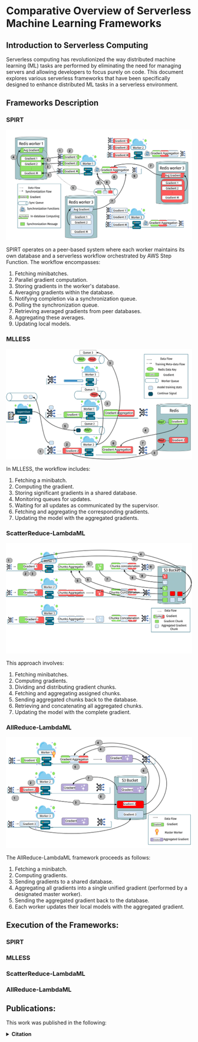 # Comparative Overview of Serverless Machine Learning Frameworks

## Introduction to Serverless Computing
Serverless computing has revolutionized the way distributed machine learning (ML) tasks are performed by eliminating the need for managing servers and allowing developers to focus purely on code. This document explores various serverless frameworks that have been specifically designed to enhance distributed ML tasks in a serverless environment.

## Frameworks Description

### SPIRT
![SPIRT Architecture](./SPIRT/Spirt.png "SPIRT Framework Architecture")

SPIRT operates on a peer-based system where each worker maintains its own database and a serverless workflow orchestrated by AWS Step Function. The workflow encompasses:
1. Fetching minibatches.
2. Parallel gradient computation.
3. Storing gradients in the worker's database.
4. Averaging gradients within the database.
5. Notifying completion via a synchronization queue.
6. Polling the synchronization queue.
7. Retrieving averaged gradients from peer databases.
8. Aggregating these averages.
9. Updating local models.

### MLLESS
![MLLESS Architecture](./Replication/Mlless_replication/MLLESS.png "MLLESS Framework Architecture")

In MLLESS, the workflow includes:
1. Fetching a minibatch.
2. Computing the gradient.
3. Storing significant gradients in a shared database.
4. Monitoring queues for updates.
5. Waiting for all updates as communicated by the supervisor.
6. Fetching and aggregating the corresponding gradients.
7. Updating the model with the aggregated gradients.

### ScatterReduce-LambdaML
![ScatterReduce-LambdaML Architecture](./Replication/ScatterReduce_replication/LambdaScatter_Reduce.png "ScatterReduce-LambdaML Framework Architecture")

This approach involves:
1. Fetching minibatches.
2. Computing gradients.
3. Dividing and distributing gradient chunks.
4. Fetching and aggregating assigned chunks.
5. Sending aggregated chunks back to the database.
6. Retrieving and concatenating all aggregated chunks.
7. Updating the model with the complete gradient.

### AllReduce-LambdaML
![AllReduce-LambdaML Architecture](./Replication/AllReduce_replication/LambdaAll_reduce.png "AllReduce-LambdaML Framework Architecture")

The AllReduce-LambdaML framework proceeds as follows:
1. Fetching a minibatch.
2. Computing gradients.
3. Sending gradients to a shared database.
4. Aggregating all gradients into a single unified gradient (performed by a designated master worker).
5. Sending the aggregated gradient back to the database.
6. Each worker updates their local models with the aggregated gradient.


## Execution of the Frameworks:
### SPIRT
### MLLESS
### ScatterReduce-LambdaML
### AllReduce-LambdaML

## Publications:
This work was published in the following:

<details>
<summary><strong>Citation</strong></summary>
<p>

```bibtex
@INPROCEEDINGS{10366723,
  author={Barrak, Amine and Jaziri, Mayssa and Trabelsi, Ranim and Jaafar, Fehmi and Petrillo, Fabio},
  booktitle={2023 IEEE 23rd International Conference on Software Quality, Reliability, and Security (QRS)},
  title={SPIRT: A Fault-Tolerant and Reliable Peer-to-Peer Serverless ML Training Architecture},
  year={2023},
  keywords={Training;Fault tolerance;Scalability;Fault tolerant systems;Computer architecture;Machine learning;Robustness;Distributed Machine Learning;Peer-to-Peer (P2P);Serverless Computing;Fault Tolerance;Robust Aggregation},
  doi={10.1109/QRS60937.2023.00069}
}
</p>
</details>
  
  Under review at: IEEE Transactions on Parallel and Distributed Systems

  
  
  


